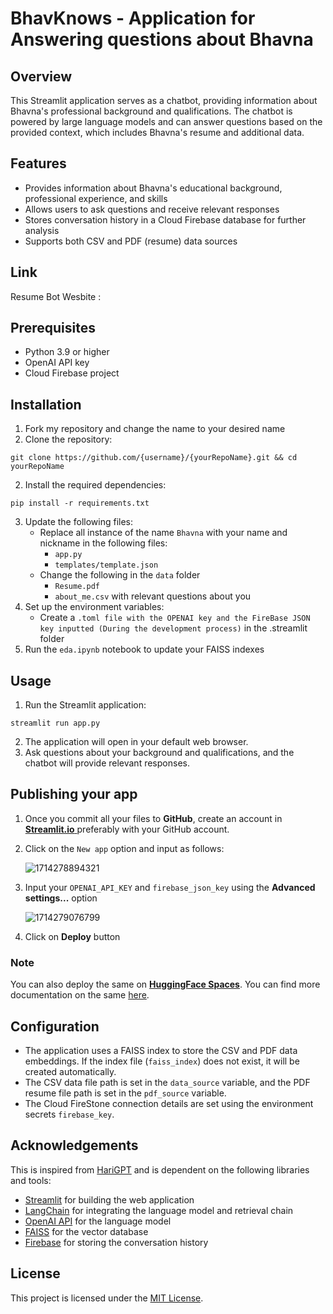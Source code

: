# BhavKnows - Application for Answering questions about Bhavna

## Overview

This Streamlit application serves as a chatbot, providing information about Bhavna's professional background and qualifications. The chatbot is powered by large language models and can answer questions based on the provided context, which includes Bhavna's resume and additional data.

## Features

- Provides information about Bhavna's educational background, professional experience, and skills
- Allows users to ask questions and receive relevant responses
- Stores conversation history in a Cloud Firebase database for further analysis
- Supports both CSV and PDF (resume) data sources

## Link

Resume Bot Wesbite : 

## Prerequisites

- Python 3.9 or higher
- OpenAI API key
- Cloud Firebase project

## Installation

1. Fork my repository and change the name to your desired name
2. Clone the repository:

```
git clone https://github.com/{username}/{yourRepoName}.git && cd yourRepoName
```

2. Install the required dependencies:

```
pip install -r requirements.txt
```

3. Update the following files:
   * Replace all instance of the name `Bhavna` with your name and nickname in the following files:
     * `app.py`
     * ``templates/template.json``
   * Change the following in the `data` folder
     * `Resume.pdf`
     * `about_me.csv` with relevant questions about you
4. Set up the environment variables:
   - Create a `.toml file with the OPENAI key and the FireBase JSON key inputted (During the development process)`       in the .streamlit folder
5. Run the `eda.ipynb` notebook to update your FAISS indexes 

## Usage

1. Run the Streamlit application:

```
streamlit run app.py
```

2. The application will open in your default web browser.
3. Ask questions about your background and qualifications, and the chatbot will provide relevant responses.

## Publishing your app

1. Once you commit all your files to **GitHub**, create an account in [**Streamlit.io** ](https://share.streamlit.io/)preferably with your GitHub account.
2. Click on the `New app` option and input as follows:

   ![1714278894321](image/README/1714278894321.png)
3. Input your `OPENAI_API_KEY` and `firebase_json_key` using the **Advanced settings...** option

   ![1714279076799](image/README/1714279076799.png)
4. Click on **Deploy** button

### Note

You can also deploy the same on **[HuggingFace Spaces](https://huggingface.co/spaces)**. You can find more documentation on the same [here](https://huggingface.co/docs/hub/en/spaces-sdks-streamlit).

## Configuration

- The application uses a FAISS index to store the CSV and PDF data embeddings. If the index file (`faiss_index`) does not exist, it will be created automatically.
- The CSV data file path is set in the `data_source` variable, and the PDF resume file path is set in the `pdf_source` variable.
- The Cloud FireStone connection details are set using the environment secrets `firebase_key`.

## Acknowledgements

This is inspired from [HariGPT](https://github.com/harikrishnad1997/HariGPT) and is dependent on the following libraries and tools:

- [Streamlit](https://streamlit.io/) for building the web application
- [LangChain](https://langchain.com/) for integrating the language model and retrieval chain
- [OpenAI API](https://openai.com/) for the language model
- [FAISS](https://github.com/facebookresearch/faiss) for the vector database
- [Firebase](https://firebase.google.com/) for storing the conversation history

## License

This project is licensed under the [MIT License](LICENSE).
